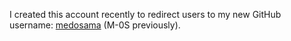 I created this account recently to redirect users to my new GitHub username: [medosama](https://github.com/medosama) (M-0S previously).
